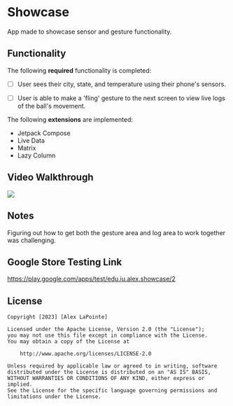 # Showcase

App made to showcase sensor and gesture functionality.

## Functionality 

The following **required** functionality is completed:

* [ ] User sees their city, state, and temperature using their phone's sensors.
* [ ] User is able to make a 'fling' gesture to the next screen to view live logs of the ball's movement.


The following **extensions** are implemented:

* Jetpack Compose
* Live Data
* Matrix
* Lazy Column

## Video Walkthrough

![](showcaseapp.gif)

## Notes

Figuring out how to get both the gesture area and log area to work together was challenging.


## Google Store Testing Link

https://play.google.com/apps/test/edu.iu.alex.showcase/2

## License

    Copyright [2023] [Alex LaPointe]

    Licensed under the Apache License, Version 2.0 (the "License");
    you may not use this file except in compliance with the License.
    You may obtain a copy of the License at

        http://www.apache.org/licenses/LICENSE-2.0

    Unless required by applicable law or agreed to in writing, software
    distributed under the License is distributed on an "AS IS" BASIS,
    WITHOUT WARRANTIES OR CONDITIONS OF ANY KIND, either express or implied.
    See the License for the specific language governing permissions and
    limitations under the License.
